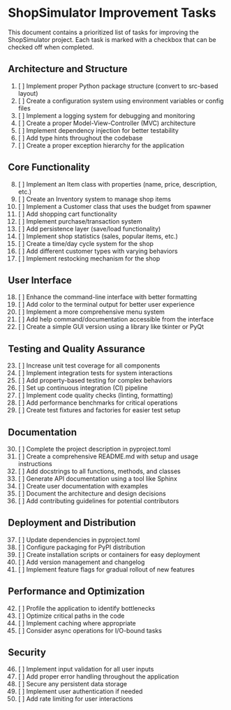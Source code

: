 ﻿# ShopSimulator Improvement Tasks

This document contains a prioritized list of tasks for improving the ShopSimulator project. Each task is marked with a checkbox that can be checked off when completed.

## Architecture and Structure

1. [ ] Implement proper Python package structure (convert to src-based layout)
2. [ ] Create a configuration system using environment variables or config files
3. [ ] Implement a logging system for debugging and monitoring
4. [ ] Create a proper Model-View-Controller (MVC) architecture
5. [ ] Implement dependency injection for better testability
6. [ ] Add type hints throughout the codebase
7. [ ] Create a proper exception hierarchy for the application

## Core Functionality

8. [ ] Implement an Item class with properties (name, price, description, etc.)
9. [ ] Create an Inventory system to manage shop items
10. [ ] Implement a Customer class that uses the budget from spawner
11. [ ] Add shopping cart functionality
12. [ ] Implement purchase/transaction system
13. [ ] Add persistence layer (save/load functionality)
14. [ ] Implement shop statistics (sales, popular items, etc.)
15. [ ] Create a time/day cycle system for the shop
16. [ ] Add different customer types with varying behaviors
17. [ ] Implement restocking mechanism for the shop

## User Interface

18. [ ] Enhance the command-line interface with better formatting
19. [ ] Add color to the terminal output for better user experience
20. [ ] Implement a more comprehensive menu system
21. [ ] Add help command/documentation accessible from the interface
22. [ ] Create a simple GUI version using a library like tkinter or PyQt

## Testing and Quality Assurance

23. [ ] Increase unit test coverage for all components
24. [ ] Implement integration tests for system interactions
25. [ ] Add property-based testing for complex behaviors
26. [ ] Set up continuous integration (CI) pipeline
27. [ ] Implement code quality checks (linting, formatting)
28. [ ] Add performance benchmarks for critical operations
29. [ ] Create test fixtures and factories for easier test setup

## Documentation

30. [ ] Complete the project description in pyproject.toml
31. [ ] Create a comprehensive README.md with setup and usage instructions
32. [ ] Add docstrings to all functions, methods, and classes
33. [ ] Generate API documentation using a tool like Sphinx
34. [ ] Create user documentation with examples
35. [ ] Document the architecture and design decisions
36. [ ] Add contributing guidelines for potential contributors

## Deployment and Distribution

37. [ ] Update dependencies in pyproject.toml
38. [ ] Configure packaging for PyPI distribution
39. [ ] Create installation scripts or containers for easy deployment
40. [ ] Add version management and changelog
41. [ ] Implement feature flags for gradual rollout of new features

## Performance and Optimization

42. [ ] Profile the application to identify bottlenecks
43. [ ] Optimize critical paths in the code
44. [ ] Implement caching where appropriate
45. [ ] Consider async operations for I/O-bound tasks

## Security

46. [ ] Implement input validation for all user inputs
47. [ ] Add proper error handling throughout the application
48. [ ] Secure any persistent data storage
49. [ ] Implement user authentication if needed
50. [ ] Add rate limiting for user interactions